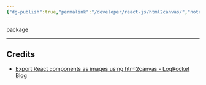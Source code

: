 ```yaml
---
{"dg-publish":true,"permalink":"/developer/react-js/html2canvas/","noteIcon":""}
---
```


package

---
## Credits
- [Export React components as images using html2canvas - LogRocket Blog](https://blog.logrocket.com/export-react-components-as-images-html2canvas/)